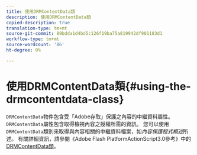 ```yaml
---
title: 使用DRMContentData類
description: 使用DRMContentData類
copied-description: true
translation-type: tm+mt
source-git-commit: 89bdda1d4bd5c126f19ba75a819942df901183d1
workflow-type: tm+mt
source-wordcount: '86'
ht-degree: 0%

---
```



# 使用DRMContentData類{#using-the-drmcontentdata-class}

`DRMContentData`物件包含受「Adobe存取」保護之內容的中繼資料屬性。 `DRMContentData`屬性包含取得檢視內容之授權所需的資訊。 您可以使用`DRMContentData`類別來取得與內容相關的中繼資料檔案，如&#x200B;*內容保護程式概述*&#x200B;所述。 有關詳細資訊，請參閱《Adobe Flash PlatformActionScript3.0參考》中的[DRMContentData類](https://help.adobe.com/en_US/FlashPlatform/reference/actionscript/3/flash/net/drm/DRMContentData.html)。
